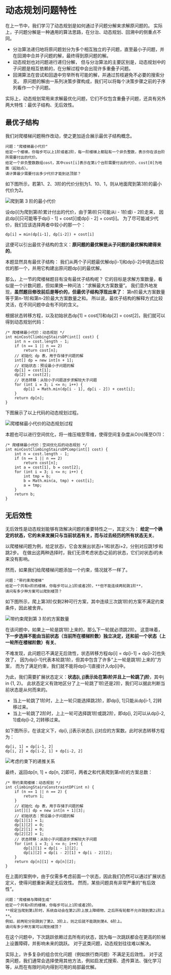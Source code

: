 # 动态规划问题特性

在上一节中，我们学习了动态规划是如何通过子问题分解来求解原问题的。
实际上，子问题分解是一种通用的算法思路，在分治、动态规划、回溯中的侧重点不同。

- 分治算法递归地将原问题划分为多个相互独立的子问题，直至最小子问题，并在回溯中合并子问题的解，最终得到原问题的解。
- 动态规划也对问题进行递归分解，
  但与分治算法的主要区别是，动态规划中的子问题是相互依赖的，在分解过程中会出现许多重叠子问题。
- 回溯算法在尝试和回退中穷举所有可能的解，并通过剪枝避免不必要的搜索分支。
  原问题的解由一系列决策步骤构成，我们可以将每个决策步骤之前的子序列看作一个子问题。

实际上，动态规划常用来求解最优化问题，它们不仅包含重叠子问题，还具有另外两大特性：最优子结构、无后效性。

## 最优子结构

我们对爬楼梯问题稍作改动，使之更加适合展示最优子结构概念。

```text
问题："爬楼梯最小代价"
给定一个楼梯，你每步可以上1阶或者2阶，每一阶楼梯上都贴有一个非负整数，表示你在该台阶所需要付出的代价。
给定一个非负整数数组cost，其中cost[i]表示在第i个台阶需要付出的代价，cost[0]为地面（起始点）。
请计算最少需要付出多少代价才能到达顶部？
```

如下图所示，若第1、2、3阶的代价分别为1、10、1，则从地面爬到第3阶的最小代价为2。

![爬到第 3 阶的最小代价](img/14/02/min_cost_cs_example.png)

设dp[i]为爬到第i阶累计付出的代价，由于第i阶只可能从i - 1阶或i - 2阶走来，
因此dp[i]只可能等于dp[i - 1] + cost[i]或dp[i - 2] + cost[i]。
为了尽可能减少代价，我们应该选择两者中较小的那一个：

```text
dp[i] = min(dp[i-1], dp[i-2]) + cost[i]
```

这便可以引出最优子结构的含义：**原问题的最优解是从子问题的最优解构建得来的**。

本题显然具有最优子结构：
我们从两个子问题最优解dp[i-1]和dp[i-2]中挑选出较优的那一个，并用它构建出原问题dp[i]的最优解。

那么，上一节的爬楼梯题目有没有最优子结构呢？
它的目标是求解方案数量，看似是一个计数问题，但如果换一种问法：“求解最大方案数量”。
我们意外地发现，**虽然题目修改前后是等价的，但最优子结构浮现出来了**：
第n阶最大方案数量等于第n-1阶和第n-2阶最大方案数量之和。
所以说，最优子结构的解释方式比较灵活，在不同问题中会有不同的含义。

根据状态转移方程，以及初始状态dp[1] = cost[1]和dp[2] = cost[2]，我们就可以得到动态规划代码：

```text
/* 爬楼梯最小代价：动态规划 */
int minCostClimbingStairsDP(int[] cost) {
    int n = cost.length - 1;
    if (n == 1 || n == 2)
        return cost[n];
    // 初始化 dp 表，用于存储子问题的解
    int[] dp = new int[n + 1];
    // 初始状态：预设最小子问题的解
    dp[1] = cost[1];
    dp[2] = cost[2];
    // 状态转移：从较小子问题逐步求解较大子问题
    for (int i = 3; i <= n; i++) {
        dp[i] = Math.min(dp[i - 1], dp[i - 2]) + cost[i];
    }
    return dp[n];
}
```

下图展示了以上代码的动态规划过程。

![爬楼梯最小代价的动态规划过程](img/14/02/min_cost_cs_dp.png)

本题也可以进行空间优化，将一维压缩至零维，使得空间复杂度从O(n)降至O(1)：

```src
/* 爬楼梯最小代价：空间优化后的动态规划 */
int minCostClimbingStairsDPComp(int[] cost) {
    int n = cost.length - 1;
    if (n == 1 || n == 2)
        return cost[n];
    int a = cost[1], b = cost[2];
    for (int i = 3; i <= n; i++) {
        int tmp = b;
        b = Math.min(a, tmp) + cost[i];
        a = tmp;
    }
    return b;
}
```

## 无后效性

无后效性是动态规划能够有效解决问题的重要特性之一，其定义为：
**给定一个确定的状态，它的未来发展只与当前状态有关，而与过去经历的所有状态无关**。

以爬楼梯问题为例，给定状态i，它会发展出状态i+1和状态i+2，分别对应跳1步和跳2步。
在做出这两种选择时，我们无须考虑状态i之前的状态，它们对状态i的未来没有影响。

然而，如果我们给爬楼梯问题添加一个约束，情况就不一样了。

```text
问题："带约束爬楼梯"
给定一个共有n阶的楼梯，你每步可以上1阶或者2阶，**但不能连续两轮跳1阶**，
请问有多少种方案可以爬到楼顶？
```

如下图所示，爬上第3阶仅剩2种可行方案，其中连续三次跳1阶的方案不满足约束条件，因此被舍弃。

![带约束爬到第 3 阶的方案数量](img/14/02/climbing_stairs_constraint_example.png)

在该问题中，如果上一轮是跳1阶上来的，那么下一轮就必须跳2阶。
这意味着，**下一步选择不能由当前状态（当前所在楼梯阶数）独立决定，还和前一个状态（上一轮所在楼梯阶数）有关**。

不难发现，此问题已不满足无后效性，状态转移方程dp[i] = dp[i-1] + dp[i-2]也失效了，
因为dp[i-1]代表本轮跳1阶，但其中包含了许多“上一轮是跳1阶上来的”方案，
而为了满足约束，我们就不能将dp[i-1]直接计入dp[i]中。

为此，我们需要扩展状态定义：**状态[i, j]表示处在第i阶并且上一轮跳了j阶**，其中j in {1, 2}。
此状态定义有效地区分了上一轮跳了1阶还是2阶，我们可以据此判断当前状态是从何而来的。

- 当上一轮跳了1阶时，上上一轮只能选择跳2阶，即dp[i, 1]只能从dp[i-1, 2]转移过来。
- 当上一轮跳了2阶时，上上一轮可选择跳1阶或跳2阶，即dp[i, 2]可以从dp[i-2, 1]或dp[i-2, 2]转移过来。

如下图所示，在该定义下，dp[i, j]表示状态[i, j]对应的方案数。此时状态转移方程为：

```text
dp[i, 1] = dp[i-1, 2] 
dp[i, 2] = dp[i-2, 1] + dp[i-2, 2]
```

![考虑约束下的递推关系](img/14/02/climbing_stairs_constraint_state_transfer.png)

最终，返回dp[n, 1] + dp[n, 2]即可，两者之和代表爬到第n阶的方案总数：

```src
/* 带约束爬楼梯：动态规划 */
int climbingStairsConstraintDP(int n) {
    if (n == 1 || n == 2) {
        return 1;
    }
    // 初始化 dp 表，用于存储子问题的解
    int[][] dp = new int[n + 1][3];
    // 初始状态：预设最小子问题的解
    dp[1][1] = 1;
    dp[1][2] = 0;
    dp[2][1] = 0;
    dp[2][2] = 1;
    // 状态转移：从较小子问题逐步求解较大子问题
    for (int i = 3; i <= n; i++) {
        dp[i][1] = dp[i - 1][2];
        dp[i][2] = dp[i - 2][1] + dp[i - 2][2];
    }
    return dp[n][1] + dp[n][2];
}
```

在上面的案例中，由于仅需多考虑前面一个状态，因此我们仍然可以通过扩展状态定义，使得问题重新满足无后效性。
然而，某些问题具有非常严重的“有后效性”。

```text
问题："爬楼梯与障碍生成"
给定一个共有n阶的楼梯，你每步可以上1阶或者2阶。
**规定当爬到第i阶时，系统自动会在第2i阶上放上障碍物，之后所有轮都不允许跳到第2i阶上**。
例如，前两轮分别跳到了第2、3阶上，则之后就不能跳到第4、6阶上。
请问有多少种方案可以爬到楼顶？
```

在这个问题中，下次跳跃依赖过去所有的状态，因为每一次跳跃都会在更高的阶梯上设置障碍，并影响未来的跳跃。
对于这类问题，动态规划往往难以解决。

实际上，许多复杂的组合优化问题（例如旅行商问题）不满足无后效性。
对于这类问题，我们通常会选择使用其他方法，例如启发式搜索、遗传算法、强化学习等，从而在有限时间内得到可用的局部最优解。